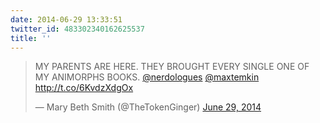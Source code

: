 ```yaml
---
date: 2014-06-29 13:33:51
twitter_id: 483302340162625537
title: ''
---
```


<blockquote class="twitter-tweet"><p lang="en" dir="ltr">MY PARENTS ARE HERE. THEY BROUGHT EVERY SINGLE ONE OF MY ANIMORPHS BOOKS. <a href="https://twitter.com/nerdologues?ref_src=twsrc%5Etfw">@nerdologues</a> <a href="https://twitter.com/MaxTemkin?ref_src=twsrc%5Etfw">@maxtemkin</a> <a href="http://t.co/6KvdzXdgOx">http://t.co/6KvdzXdgOx</a></p>&mdash; Mary Beth Smith (@TheTokenGinger) <a href="https://twitter.com/TheTokenGinger/status/483284087038574594?ref_src=twsrc%5Etfw">June 29, 2014</a></blockquote>
<script async src="https://platform.twitter.com/widgets.js" charset="utf-8"></script>
